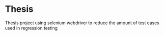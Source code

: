 # Thesis
Thesis project using selenium webdriver to reduce the amount of test cases used in regression testing
